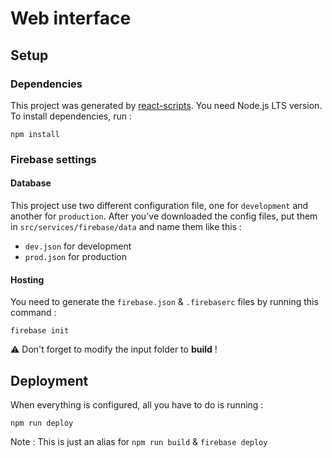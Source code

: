 # Web interface

## Setup

### Dependencies

This project was generated by [react-scripts](https://github.com/reasonml-community/reason-scripts).
You need Node.js LTS version.
To install dependencies, run :

```
npm install
```

### Firebase settings

#### Database

This project use two different configuration file, one for `development` and another for `production`.
After you've downloaded the config files, put them in `src/services/firebase/data` and name them like this :

* `dev.json` for development
* `prod.json` for production

#### Hosting

You need to generate the `firebase.json` & `.firebaserc` files by running this command :

```
firebase init
```

⚠ Don't forget to modify the input folder to **build** !

## Deployment

When everything is configured, all you have to do is running :

```
npm run deploy
```

Note : This is just an alias for `npm run build` & `firebase deploy`
